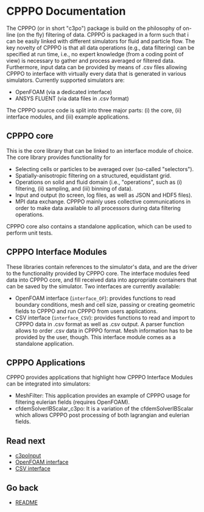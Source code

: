 CPPPO Documentation
=====================

The CPPPO (or in short "c3po") package is build on the philosophy of on-line (on the fly) filtering of data. CPPPO is packaged in a form such that i can be easily linked with different simulators for fluid and particle flow. The key novelty of CPPPO is that all data operations (e.g., data filtering) can be specified at run time, i.e., no expert knowledge (from a coding point of view) is necessary to gather and process averaged or filtered data. Furthermore, input data can be provided by means of .csv files allowing CPPPO to interface with virtually every data that is generated in various simulators.
Currently supported simulators are:

* OpenFOAM (via a dedicated interface)
* ANSYS FLUENT (via data files in .csv format)

The CPPPO source code is split into three major parts: (i) the core, (ii) interface modules, and (iii) example applications.

CPPPO core
-------------

This is the core library that can be linked to an interface module of choice. The core library provides functionality for 

* Selecting cells or particles to be averaged over (so-called "selectors").
* Spatially-anisotropic filtering on a structured, equidistant grid.
* Operations on solid and fluid domain  (i.e., "operations", such as (i) filtering, (ii) sampling, and (iii) binning of data).
* Input and output (to screen, log files, as well as JSON and HDF5 files).
* MPI data exchange. CPPPO mainly uses collective communications in order to make data available to all processors during data filtering operations.
 
CPPPO core also contains a standalone application, which can be used to perform unit tests.

CPPPO Interface Modules
----------------

These libraries contain references to the simulator's data, and are the driver to the functionality provided by CPPPO core. The interface modules feed data into CPPPO core, and fill received data into appropriate containers that can be saved by the simulator. Two interfaces are currently available:

* OpenFOAM interface (`interface_OF`): provides functions to read boundary conditions, mesh and cell size, passing or creating geometric fields to CPPPO and run CPPPO from users applications.
* CSV interface (`interface_CSV`): provides functions to read and import to CPPPO data in .csv format as well as .csv output. A parser function allows to order .csv data in CPPPO format. Mesh information has to be provided by the user, though. This interface module comes as a standalone application.

CPPPO Applications
-------------------

CPPPO provides applications that highlight how CPPPO Interface Modules can be integrated into simulators:

* MeshFilter: This application provides an example of CPPPO usage for filtering eulerian fields (requires OpenFOAM).
* cfdemSolverIBScalar_c3po: It is a variation of the cfdemSolverIBScalar which allows CPPPO post processing of both lagrangian and eulerian fields. 

Read next
-----------
 - [c3poInput](02_c3poInput.md)
 - [OpenFOAM interface](30_OpenFOAM_interface.md)
 - [CSV interface](31_CSV_interface.md)
 
Go back
-----------
 - [README](00_README.md)
 
